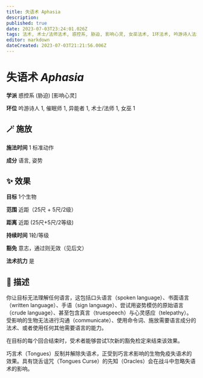 ```yaml
---
title: 失语术 Aphasia
description: 
published: true
date: 2023-07-03T23:24:01.026Z
tags: 法术, 术士/法师法术, 惑控系, 胁迫, 影响心灵, 女巫法术, 1环法术, 吟游诗人法术, 异能者法术, 催眠师法术
editor: markdown
dateCreated: 2023-07-03T21:21:56.006Z
---
```


# **失语术** *Aphasia*

**学派** 惑控系 (胁迫) \[影响心灵\] 

**环位** 吟游诗人 1, 催眠师 1, 异能者 1, 术士/法师 1, 女巫 1

## 🪄 施放

**施法时间** 1 标准动作

**成分** 语言, 姿势

## ✨ 效果 

**目标** 1个生物 

**范围** 近距（25尺 + 5尺/2级）

**距离** 近距 (25尺+5尺/2等级)  

**持续时间** 1轮/等级 

**豁免** 意志，通过则无效（见后文）

**法术抗力** 是

## 📖 描述

你让目标无法理解任何语言，这包括口头语言（spoken language）、书面语言（written language）、手语（sign language）、尝试用姿势模仿的原始语言（crude language）、甚至包含真言（truespeech）与心灵感应（telepathy）。受影响的生物无法进行沟通（communicate）、使用命令词、施放需要语言成分的法术、或者使用任何其他需要语言的能力。

在目标的每个回合结束时，受术者能够尝试1次新的豁免检定来结束该效果。

巧言术（Tongues）反制并解除失语术，正受到巧言术影响的生物免疫失语术的效果。具有饶舌诅咒（Tongues Curse）的先知（Oracles）会在战斗中忽略失语术的影响。
    